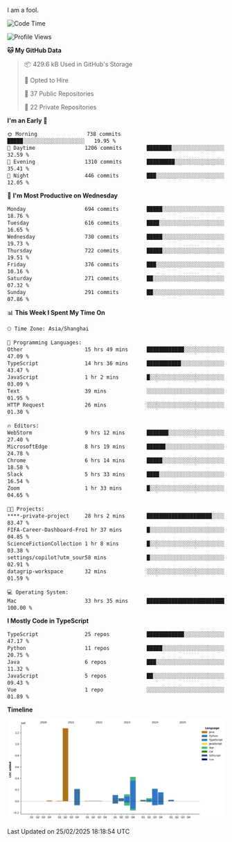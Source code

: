 I am a fool.

<!--START_SECTION:waka-->
![Code Time](http://img.shields.io/badge/Code%20Time-2%2C627%20hrs%2021%20mins-blue)

![Profile Views](http://img.shields.io/badge/Profile%20Views-2-blue)

**🐱 My GitHub Data** 

> 📦 429.6 kB Used in GitHub's Storage 
 > 
> 💼 Opted to Hire
 > 
> 📜 37 Public Repositories 
 > 
> 🔑 22 Private Repositories 
 > 
**I'm an Early 🐤** 

```text
🌞 Morning                738 commits         █████░░░░░░░░░░░░░░░░░░░░   19.95 % 
🌆 Daytime                1206 commits        ████████░░░░░░░░░░░░░░░░░   32.59 % 
🌃 Evening                1310 commits        █████████░░░░░░░░░░░░░░░░   35.41 % 
🌙 Night                  446 commits         ███░░░░░░░░░░░░░░░░░░░░░░   12.05 % 
```
📅 **I'm Most Productive on Wednesday** 

```text
Monday                   694 commits         █████░░░░░░░░░░░░░░░░░░░░   18.76 % 
Tuesday                  616 commits         ████░░░░░░░░░░░░░░░░░░░░░   16.65 % 
Wednesday                730 commits         █████░░░░░░░░░░░░░░░░░░░░   19.73 % 
Thursday                 722 commits         █████░░░░░░░░░░░░░░░░░░░░   19.51 % 
Friday                   376 commits         ███░░░░░░░░░░░░░░░░░░░░░░   10.16 % 
Saturday                 271 commits         ██░░░░░░░░░░░░░░░░░░░░░░░   07.32 % 
Sunday                   291 commits         ██░░░░░░░░░░░░░░░░░░░░░░░   07.86 % 
```


📊 **This Week I Spent My Time On** 

```text
🕑︎ Time Zone: Asia/Shanghai

💬 Programming Languages: 
Other                    15 hrs 49 mins      ████████████░░░░░░░░░░░░░   47.09 % 
TypeScript               14 hrs 36 mins      ███████████░░░░░░░░░░░░░░   43.47 % 
JavaScript               1 hr 2 mins         █░░░░░░░░░░░░░░░░░░░░░░░░   03.09 % 
Text                     39 mins             ░░░░░░░░░░░░░░░░░░░░░░░░░   01.95 % 
HTTP Request             26 mins             ░░░░░░░░░░░░░░░░░░░░░░░░░   01.30 % 

🔥 Editors: 
WebStorm                 9 hrs 12 mins       ███████░░░░░░░░░░░░░░░░░░   27.40 % 
MicrosoftEdge            8 hrs 19 mins       ██████░░░░░░░░░░░░░░░░░░░   24.78 % 
Chrome                   6 hrs 14 mins       █████░░░░░░░░░░░░░░░░░░░░   18.58 % 
Slack                    5 hrs 33 mins       ████░░░░░░░░░░░░░░░░░░░░░   16.54 % 
Zoom                     1 hr 33 mins        █░░░░░░░░░░░░░░░░░░░░░░░░   04.65 % 

🐱‍💻 Projects: 
****-private-project     28 hrs 2 mins       █████████████████████░░░░   83.47 % 
FIFA-Career-Dashboard-Fro1 hr 37 mins        █░░░░░░░░░░░░░░░░░░░░░░░░   04.85 % 
ScienceFictionCollection 1 hr 8 mins         █░░░░░░░░░░░░░░░░░░░░░░░░   03.38 % 
settings/copilot?utm_sour58 mins             █░░░░░░░░░░░░░░░░░░░░░░░░   02.91 % 
datagrip-workspace       32 mins             ░░░░░░░░░░░░░░░░░░░░░░░░░   01.59 % 

💻 Operating System: 
Mac                      33 hrs 35 mins      █████████████████████████   100.00 % 
```

**I Mostly Code in TypeScript** 

```text
TypeScript               25 repos            ████████████░░░░░░░░░░░░░   47.17 % 
Python                   11 repos            █████░░░░░░░░░░░░░░░░░░░░   20.75 % 
Java                     6 repos             ███░░░░░░░░░░░░░░░░░░░░░░   11.32 % 
JavaScript               5 repos             ██░░░░░░░░░░░░░░░░░░░░░░░   09.43 % 
Vue                      1 repo              ░░░░░░░░░░░░░░░░░░░░░░░░░   01.89 % 
```



**Timeline**

![Lines of Code chart](https://raw.githubusercontent.com/VeejaLiu/VeejaLiu/master/assets/bar_graph.png)


 Last Updated on 25/02/2025 18:18:54 UTC
<!--END_SECTION:waka-->
